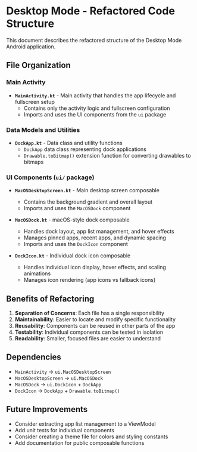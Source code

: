 # Desktop Mode - Refactored Code Structure

This document describes the refactored structure of the Desktop Mode Android application.

## File Organization

### Main Activity
- **`MainActivity.kt`** - Main activity that handles the app lifecycle and fullscreen setup
  - Contains only the activity logic and fullscreen configuration
  - Imports and uses the UI components from the `ui` package

### Data Models and Utilities
- **`DockApp.kt`** - Data class and utility functions
  - `DockApp` data class representing dock applications
  - `Drawable.toBitmap()` extension function for converting drawables to bitmaps

### UI Components (`ui/` package)
- **`MacOSDesktopScreen.kt`** - Main desktop screen composable
  - Contains the background gradient and overall layout
  - Imports and uses the `MacOSDock` component

- **`MacOSDock.kt`** - macOS-style dock composable
  - Handles dock layout, app list management, and hover effects
  - Manages pinned apps, recent apps, and dynamic spacing
  - Imports and uses the `DockIcon` component

- **`DockIcon.kt`** - Individual dock icon composable
  - Handles individual icon display, hover effects, and scaling animations
  - Manages icon rendering (app icons vs fallback icons)

## Benefits of Refactoring

1. **Separation of Concerns**: Each file has a single responsibility
2. **Maintainability**: Easier to locate and modify specific functionality
3. **Reusability**: Components can be reused in other parts of the app
4. **Testability**: Individual components can be tested in isolation
5. **Readability**: Smaller, focused files are easier to understand

## Dependencies

- `MainActivity` → `ui.MacOSDesktopScreen`
- `MacOSDesktopScreen` → `ui.MacOSDock`
- `MacOSDock` → `ui.DockIcon` + `DockApp`
- `DockIcon` → `DockApp` + `Drawable.toBitmap()`

## Future Improvements

- Consider extracting app list management to a ViewModel
- Add unit tests for individual components
- Consider creating a theme file for colors and styling constants
- Add documentation for public composable functions 